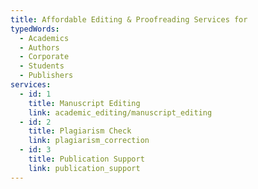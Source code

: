 ```yaml
---
title: Affordable Editing & Proofreading Services for
typedWords:
  - Academics
  - Authors
  - Corporate
  - Students
  - Publishers
services:
  - id: 1
    title: Manuscript Editing
    link: academic_editing/manuscript_editing
  - id: 2
    title: Plagiarism Check
    link: plagiarism_correction
  - id: 3
    title: Publication Support
    link: publication_support
---
```


